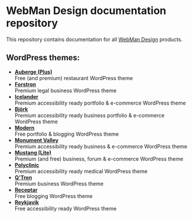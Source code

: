 # WebMan Design documentation repository

This repository contains documentation for all [WebMan Design](https://www.webmandesign.eu) products.

## WordPress themes:

* [**Auberge (Plus)**](https://webmandesign.github.io/docs/auberge/)  
  Free (and premium) restaurant WordPress theme
* [**Forstron**](https://webmandesign.github.io/docs/forstron/)  
  Premium legal business WordPress theme
* [**Icelander**](https://webmandesign.github.io/docs/icelander/)  
  Premium accessibility ready portfolio & e-commerce WordPress theme
* [**Björk**](https://webmandesign.github.io/docs/bjork/)  
  Premium accessibility ready business portfolio & e-commerce WordPress theme
* [**Modern**](https://webmandesign.github.io/docs/modern/)  
  Free portfolio & blogging WordPress theme
* [**Monument Valley**](https://webmandesign.github.io/docs/monument-valley/)  
  Premium accessibility ready business & e-commerce WordPress theme
* [**Mustang (Lite)**](https://webmandesign.github.io/docs/mustang/)  
  Premium (and free) business, forum & e-commerce WordPress theme
* [**Polyclinic**](https://webmandesign.github.io/docs/polyclinic/)  
  Premium accessibility ready medical WordPress theme
* [**Q'Tron**](https://webmandesign.github.io/docs/qtron/)  
  Premium business WordPress theme
* [**Receptar**](https://webmandesign.github.io/docs/receptar/)  
  Free blogging WordPress theme
* [**Reykjavik**](https://webmandesign.github.io/docs/reykjavik/)  
  Free accessibility ready WordPress theme
